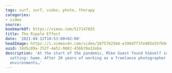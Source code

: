 ```yaml
---
tags: surf, surf, video, photo, therapy
categories:
- video
source:
bookmarkOf: https://vimeo.com/517147655
title: The Ripple Effect
date: '2021-04-12T10:53:00+02:00'
headImage: https://i.vimeocdn.com/video/1075762564-e399dff3fe905e55fb9c015ff3eed6fd9f872282f40c14ad824da69ae47686b9-d_295x166
uuid: 18d5c89a-252f-4a52-9882-456b79a32eba
description: 'At the start of the pandemic, Mike Guest found himself in an unusual
  setting: home. After 20 years of working as a freelance photographer in outdoor
  environments…'
---
```


